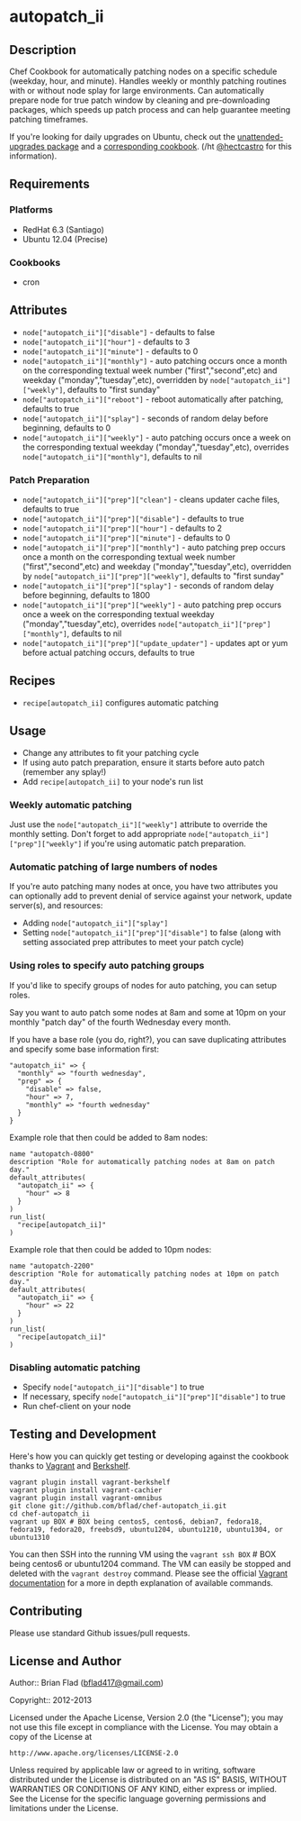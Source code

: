 # autopatch_ii

## Description

Chef Cookbook for automatically patching nodes on a specific schedule (weekday,
hour, and minute). Handles weekly or monthly patching routines with or without
node splay for large environments. Can automatically prepare node for true patch
window by cleaning and pre-downloading packages, which speeds up patch process
and can help guarantee meeting patching timeframes.

If you're looking for daily upgrades on Ubuntu, check out the
[unattended-upgrades package](https://help.ubuntu.com/12.04/serverguide/automatic-updates.html)
and a [corresponding cookbook](https://github.com/firstbanco/chef-unattended-upgrades).
(/ht [@hectcastro](https://github.com/hectcastro) for this information).

## Requirements

### Platforms

* RedHat 6.3 (Santiago)
* Ubuntu 12.04 (Precise)

### Cookbooks

* cron

## Attributes

* `node["autopatch_ii"]["disable"]` - defaults to false
* `node["autopatch_ii"]["hour"]` - defaults to 3
* `node["autopatch_ii"]["minute"]` - defaults to 0
* `node["autopatch_ii"]["monthly"]` - auto patching occurs once a month on the
  corresponding textual week number ("first","second",etc) and weekday
  ("monday","tuesday",etc), overridden by `node["autopatch_ii"]["weekly"]`,
  defaults to "first sunday"
* `node["autopatch_ii"]["reboot"]` - reboot automatically after patching, defaults
  to true
* `node["autopatch_ii"]["splay"]` - seconds of random delay before beginning,
  defaults to 0
* `node["autopatch_ii"]["weekly"]` - auto patching occurs once a week on the
  corresponding textual weekday ("monday","tuesday",etc), overrides
  `node["autopatch_ii"]["monthly"]`, defaults to nil

### Patch Preparation

* `node["autopatch_ii"]["prep"]["clean"]` - cleans updater cache files, defaults
  to true
* `node["autopatch_ii"]["prep"]["disable"]` - defaults to true
* `node["autopatch_ii"]["prep"]["hour"]` - defaults to 2
* `node["autopatch_ii"]["prep"]["minute"]` - defaults to 0
* `node["autopatch_ii"]["prep"]["monthly"]` - auto patching prep occurs once a
  month on the corresponding textual week number ("first","second",etc) and
  weekday ("monday","tuesday",etc), overridden by
  `node["autopatch_ii"]["prep"]["weekly"]`, defaults to "first sunday"
* `node["autopatch_ii"]["prep"]["splay"]` - seconds of random delay before
  beginning, defaults to 1800
* `node["autopatch_ii"]["prep"]["weekly"]` - auto patching prep occurs once a week
  on the corresponding textual weekday ("monday","tuesday",etc), overrides
  `node["autopatch_ii"]["prep"]["monthly"]`, defaults to nil
* `node["autopatch_ii"]["prep"]["update_updater"]` - updates apt or yum before
  actual patching occurs, defaults to true

## Recipes

* `recipe[autopatch_ii]` configures automatic patching

## Usage

* Change any attributes to fit your patching cycle
* If using auto patch preparation, ensure it starts before auto patch (remember
  any splay!)
* Add `recipe[autopatch_ii]` to your node's run list

### Weekly automatic patching

Just use the `node["autopatch_ii"]["weekly"]` attribute to override the monthly
setting. Don't forget to add appropriate `node["autopatch_ii"]["prep"]["weekly"]`
if you're using automatic patch preparation.

### Automatic patching of large numbers of nodes

If you're auto patching many nodes at once, you have two attributes you can
optionally add to prevent denial of service against your network, update
server(s), and resources:
* Adding `node["autopatch_ii"]["splay"]`
* Setting `node["autopatch_ii"]["prep"]["disable"]` to false (along with setting
  associated prep attributes to meet your patch cycle)

### Using roles to specify auto patching groups

If you'd like to specify groups of nodes for auto patching, you can setup roles.

Say you want to auto patch some nodes at 8am and some at 10pm on your monthly
"patch day" of the fourth Wednesday every month.

If you have a base role (you do, right?), you can save duplicating attributes
and specify some base information first:

    "autopatch_ii" => {
      "monthly" => "fourth wednesday",
      "prep" => {
        "disable" => false,
        "hour" => 7,
        "monthly" => "fourth wednesday"
      }
    }

Example role that then could be added to 8am nodes:

    name "autopatch-0800"
    description "Role for automatically patching nodes at 8am on patch day."
    default_attributes(
      "autopatch_ii" => {
        "hour" => 8
      }
    )
    run_list(
      "recipe[autopatch_ii]"
    )

Example role that then could be added to 10pm nodes:

    name "autopatch-2200"
    description "Role for automatically patching nodes at 10pm on patch day."
    default_attributes(
      "autopatch_ii" => {
        "hour" => 22
      }
    )
    run_list(
      "recipe[autopatch_ii]"
    )

### Disabling automatic patching

* Specify `node["autopatch_ii"]["disable"]` to true
* If necessary, specify `node["autopatch_ii"]["prep"]["disable"]` to true
* Run chef-client on your node

## Testing and Development

Here's how you can quickly get testing or developing against the cookbook thanks to [Vagrant](http://vagrantup.com/) and [Berkshelf](http://berkshelf.com/).

    vagrant plugin install vagrant-berkshelf
    vagrant plugin install vagrant-cachier
    vagrant plugin install vagrant-omnibus
    git clone git://github.com/bflad/chef-autopatch_ii.git
    cd chef-autopatch_ii
    vagrant up BOX # BOX being centos5, centos6, debian7, fedora18, fedora19, fedora20, freebsd9, ubuntu1204, ubuntu1210, ubuntu1304, or ubuntu1310

You can then SSH into the running VM using the `vagrant ssh BOX` # BOX being centos6 or ubuntu1204 command.
The VM can easily be stopped and deleted with the `vagrant destroy`
command. Please see the official [Vagrant documentation](http://docs.vagrantup.com/v2/cli/index.html)
for a more in depth explanation of available commands.

## Contributing

Please use standard Github issues/pull requests.

## License and Author
      
Author:: Brian Flad (<bflad417@gmail.com>)

Copyright:: 2012-2013

Licensed under the Apache License, Version 2.0 (the "License");
you may not use this file except in compliance with the License.
You may obtain a copy of the License at

    http://www.apache.org/licenses/LICENSE-2.0

Unless required by applicable law or agreed to in writing, software
distributed under the License is distributed on an "AS IS" BASIS,
WITHOUT WARRANTIES OR CONDITIONS OF ANY KIND, either express or implied.
See the License for the specific language governing permissions and
limitations under the License.
